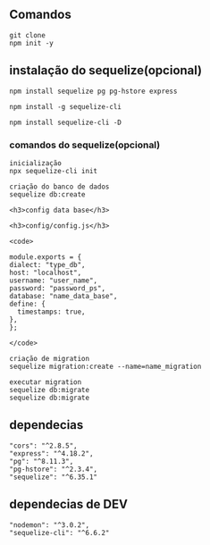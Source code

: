 ## Comandos 
    git clone 
    npm init -y

## instalação do sequelize(opcional)
    
    npm install sequelize pg pg-hstore express

    npm install -g sequelize-cli
    
    npm install sequelize-cli -D

### comandos do sequelize(opcional)
   
    inicialização
    npx sequelize-cli init  
        
    criação do banco de dados
    sequelize db:create

    <h3>config data base</h3>

    <h3>config/config.js</h3>

    <code>

    module.exports = {
    dialect: "type_db",
    host: "localhost",
    username: "user_name",
    password: "password_ps",
    database: "name_data_base",
    define: {
      timestamps: true,
    },
    };

    </code>

    criação de migration
    sequelize migration:create --name=name_migration

    executar migration
    sequelize db:migrate
    sequelize db:migrate



## dependecias 

    "cors": "^2.8.5",
    "express": "^4.18.2",
    "pg": "^8.11.3",
    "pg-hstore": "^2.3.4",
    "sequelize": "^6.35.1"

## dependecias de DEV

    "nodemon": "^3.0.2",
    "sequelize-cli": "^6.6.2"


